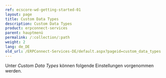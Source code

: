 ```yaml
---
ref: ecscore-wd-getting-started-01
layout: page
title: Custom Data Types
description: Custom Data Types
product: erpconnect-services
parent: hauptmenü
permalink: /:collection/:path
weight: 2
lang: de_DE
old_url: /ERPConnect-Services-DE/default.aspx?pageid=custom_data_types
---
```


Unter *Custom Data Types* können folgende Einstellungen vorgenommen werden.

       

  